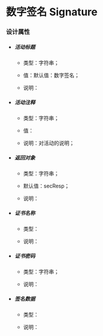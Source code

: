 # 数字签名 Signature

### 设计属性

* ##### 活动标题

  * 类型：字符串；

  * 值：默认值：数字签名；

  * 说明：
* ##### 活动注释

  * 类型：字符串；

  * 值：

  * 说明：对活动的说明；
* ##### 返回对象

  * 类型：字符串；

  * 默认值：secResp；

  * 说明：
* ##### 证书名称

  * 类型：

  * 说明：
* ##### 证书密码

  * 类型：字符串；

  * 说明：
* ##### 签名数据

  * 类型：

  * 说明：

#### 



